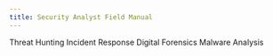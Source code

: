 ```yaml
---
title: Security Analyst Field Manual
---
```


Threat Hunting
Incident Response
Digital Forensics
Malware Analysis
